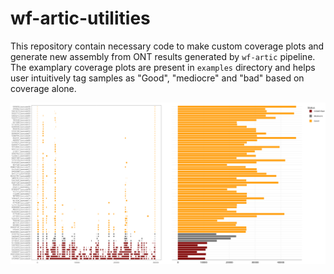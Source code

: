 # wf-artic-utilities

This repository contain necessary code to make custom coverage plots and generate new assembly from ONT results generated by `wf-artic` pipeline. The examplary coverage plots are present in `examples` directory and helps user intuitively tag samples as "Good", "mediocre" and "bad" based on coverage alone.

![Coverage Plot](examples/images/newplot.png)
